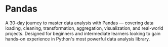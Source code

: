 # Pandas
A 30-day journey to master data analysis with Pandas — covering data loading, cleaning, transformation, aggregation, visualization, and real-world projects. Designed for beginners and intermediate learners looking to gain hands-on experience in Python's most powerful data analysis library.
